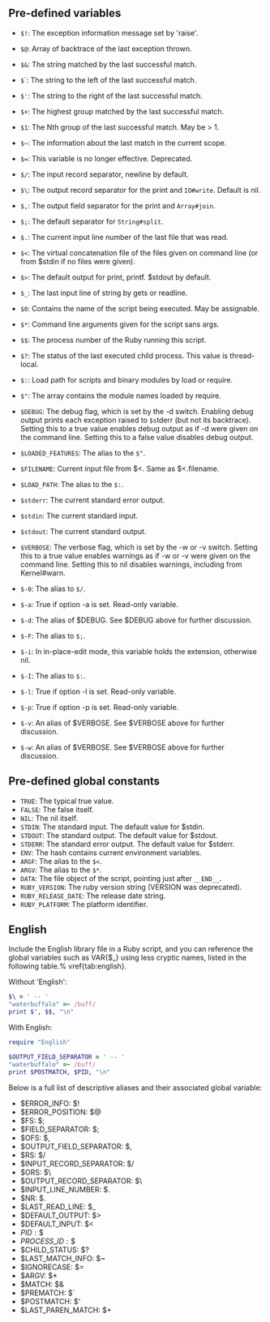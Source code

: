 ## Pre-defined variables

* `$!`: The exception information message set by 'raise'.
* `$@`: Array of backtrace of the last exception thrown.
* `$&`: The string matched by the last successful match.
* `$`\`: The string to the left of the last successful match.
* `$'`: The string to the right of the last successful match.
* `$+`: The highest group matched by the last successful match.
* `$1`: The Nth group of the last successful match. May be > 1.
* `$~`: The information about the last match in the current scope.
* `$=`: This variable is no longer effective. Deprecated.
* `$/`: The input record separator, newline by default.
* `$\`: The output record separator for the print and `IO#write`.
  Default is nil.
* `$,`: The output field separator for the print and `Array#join`.
* `$;`: The default separator for `String#split`.
* `$.`: The current input line number of the last file that was read.
* `$<`: The virtual concatenation file of the files given on command
  line (or from $stdin if no files were given).

* `$>`: The default output for print, printf. $stdout by default.
* `$_`: The last input line of string by gets or readline.
* `$0`: Contains the name of the script being executed. May be
  assignable.
* `$*`: Command line arguments given for the script sans args.
* `$$`: The process number of the Ruby running this script.
* `$?`: The status of the last executed child process. This value is
  thread-local.

* `$:`: Load path for scripts and binary modules by load or require.
* `$"`: The array contains the module names loaded by require.
* `$DEBUG`: The debug flag, which is set by the -d switch. Enabling
  debug output prints each exception raised to `$s`tderr (but not its
  backtrace). Setting this to a true value enables debug output as if -d
  were given on the command line. Setting this to a false value disables
  debug output.

* `$LOADED_FEATURES`: The alias to the `$"`.
* `$FILENAME`: Current input file from $<. Same as $<.filename.
* `$LOAD_PATH`: The alias to the `$:`.
* `$stderr`: The current standard error output.
* `$stdin`: The current standard input.
* `$stdout`: The current standard output.
* `$VERBOSE`: The verbose flag, which is set by the -w or -v switch.
  Setting this to a true value enables warnings as if -w or -v were
  given on the command line. Setting this to nil disables warnings,
  including from Kernel#warn.

* `$-0`: The alias to `$/`.
* `$-a`: True if option -a is set. Read-only variable.
* `$-d`: The alias of $DEBUG. See $DEBUG above for further discussion.
* `$-F`: The alias to `$;`.
* `$-i`: In in-place-edit mode, this variable holds the extension,
  otherwise nil.
* `$-I`: The alias to `$:`.
* `$-l`: True if option -l is set. Read-only variable.
* `$-p`: True if option -p is set. Read-only variable.
* `$-v`: An alias of $VERBOSE. See $VERBOSE above for further
  discussion.
* `$-w`: An alias of $VERBOSE. See $VERBOSE above for further
  discussion.

## Pre-defined global constants

* `TRUE`: The typical true value.
* `FALSE`: The false itself.
* `NIL`: The nil itself.
* `STDIN`: The standard input. The default value for $stdin.
* `STDOUT`: The standard output. The default value for $stdout.
* `STDERR`: The standard error output. The default value for $stderr.
* `ENV`: The hash contains current environment variables.
* `ARGF`: The alias to the `$<`.
* `ARGV`: The alias to the `$*`.
* `DATA`: The file object of the script, pointing just after `__END__`.
* `RUBY_VERSION`: The ruby version string (VERSION was deprecated).
* `RUBY_RELEASE_DATE`: The release date string.
* `RUBY_PLATFORM`: The platform identifier.



## English

Include the English library file in a Ruby script, and you can reference
the global variables such as VAR\{$\_} using less cryptic names, listed
in the following table.% vref\{tab:english}.

Without 'English': 

```ruby
$\ = ' -- '
"waterbuffalo" =~ /buff/
print $', $$, "\n"
```

With English:


```ruby
require "English"

$OUTPUT_FIELD_SEPARATOR = ' -- '
"waterbuffalo" =~ /buff/
print $POSTMATCH, $PID, "\n"
```

Below is a full list of descriptive aliases and their associated global
variable:

* $ERROR\_INFO: $!
* $ERROR\_POSITION: $@
* $FS: $;
* $FIELD\_SEPARATOR: $;
* $OFS: $,
* $OUTPUT\_FIELD\_SEPARATOR: $,
* $RS: $/
* $INPUT\_RECORD\_SEPARATOR: $/
* $ORS: $\\
* $OUTPUT\_RECORD\_SEPARATOR: $\\
* $INPUT\_LINE\_NUMBER: $.
* $NR: $.
* $LAST\_READ\_LINE: $\_
* $DEFAULT\_OUTPUT: $>
* $DEFAULT\_INPUT: $<
* $PID: \$$
* $PROCESS\_ID: \$$
* $CHILD\_STATUS: $?
* $LAST\_MATCH\_INFO: $~
* $IGNORECASE: $=
* $ARGV: $\*
* $MATCH: $&
* $PREMATCH: $\`
* $POSTMATCH: $'
* $LAST\_PAREN\_MATCH: $+

